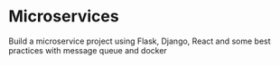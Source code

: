 # Microservices
Build a microservice project using Flask, Django, React and some best practices with message queue and docker 

